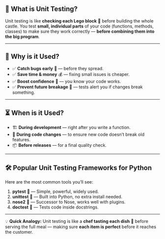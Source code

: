 ## 🧪 **What is Unit Testing?**

Unit testing is like **checking each Lego block** 🧱 before building the whole castle.
You test **small, individual parts** of your code (functions, methods, classes) to make sure they work correctly — **before combining them into the big program**.

---

## 🎯 **Why is it Used?**

* ✅ **Catch bugs early** 🐞 — before they spread.
* ✅ **Save time & money** 💰 — fixing small issues is cheaper.
* ✅ **Boost confidence** 💪 — you know your code works.
* ✅ **Prevent future breakage** 🔧 — tests alert you if changes break something.

---

## ⏳ **When is it Used?**

* 🏗 **During development** — right after you write a function.
* 🔄 **During code changes** — to ensure new code doesn’t break old features.
* 📦 **Before releases** — for a final quality check.

---

## 🛠 **Popular Unit Testing Frameworks for Python**

Here are the most common tools you’ll see:

1. **pytest** 🐍 — Simple, powerful, widely used.
2. **unittest** 🧰 — Built into Python, no extra install needed.
3. **nose2** 🚀 — Successor to Nose, works well with plugins.
4. **doctest** 📄 — Tests code inside docstrings.

---

💡 **Quick Analogy:**
Unit testing is like a **chef tasting each dish** 🍲 before serving the full meal — making sure **each item is perfect** before it reaches the customer.
